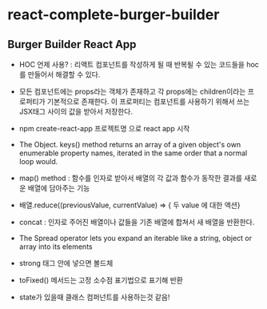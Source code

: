 # react-complete-burger-builder
## Burger Builder React App



- HOC 언제 사용? : 리액트 컴포넌트를 작성하게 될 때 반복될 수 있는 코드들을 hoc를 만들어서 해결할 수 있다. 

- 모든 컴포넌트에는 props라는 객체가 존재하고 각 props에는 children이라는 프로퍼티가 기본적으로 존재한다. 이 프로퍼티는 컴포넌트를 사용하기 위해서 쓰는 JSX태그 사이의 값을 받아서 저장한다. 

- npm create-react-app 프로젝트명 으로 react app 시작

- The Object. keys() method returns an array of a given object's own enumerable property names, iterated in the same order that a normal loop would.

- map() method : 함수를 인자로 받아서 배열의 각 값과 함수가 동작한 결과를 새로운 배열에 담아주는 기능

- 배열.reduce((previousValue, currentValue) => { 두 value 에 대한 액션}

- concat : 인자로 주어진 배열이나 값들을 기존 배열에 합쳐서 새 배열을 반환한다.

- The Spread operator lets you expand an iterable like a string, object or array into its elements

- strong 태그 안에 넣으면 볼드체

- toFixed() 메서드는 고정 소수점 표기법으로 표기해 반환

- state가 있을때 클래스 컴퍼넌트를 사용하는것 같음!
